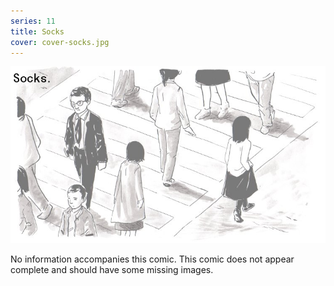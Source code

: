 ```yaml
---
series: 11
title: Socks
cover: cover-socks.jpg
---
```


![](../../../assets/socks/sockslogo.jpg "Ryan's cover for Socks, featuring people crossing a street.")

No information accompanies this comic. This comic does not appear complete and should have some missing images.

